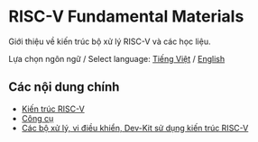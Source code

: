 # RISC-V Fundamental Materials

Giới thiệu về kiến trúc bộ xử lý RISC-V và các học liệu.

Lựa chọn ngôn ngữ / Select language: [Tiếng Việt](./README.md) / [English](./README.en.md)


## Các nội dung chính

- [Kiến trúc RISC-V](RISC-V.vi.md)
- [Công cụ](RIPES.vi.md)
- [Các bộ xử lý, vi điều khiển, Dev-Kit sử dụng kiến trúc RISC-V](https://github.com/neittien0110/MCU)
